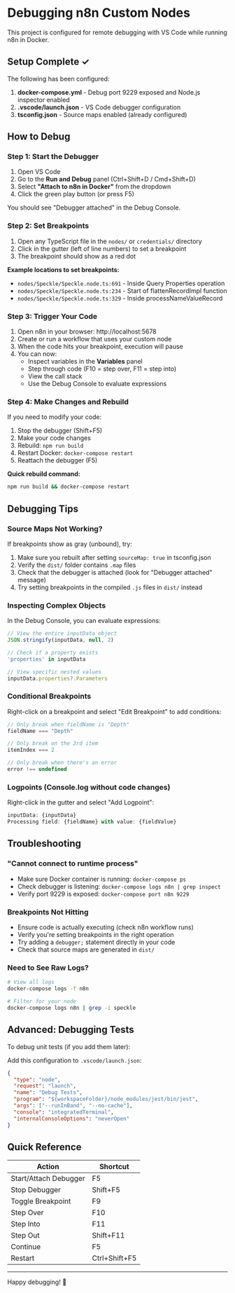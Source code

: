 # Debugging n8n Custom Nodes

This project is configured for remote debugging with VS Code while running n8n in Docker.

## Setup Complete ✓

The following has been configured:

1. **docker-compose.yml** - Debug port 9229 exposed and Node.js inspector enabled
2. **.vscode/launch.json** - VS Code debugger configuration
3. **tsconfig.json** - Source maps enabled (already configured)

## How to Debug

### Step 1: Start the Debugger

1. Open VS Code
2. Go to the **Run and Debug** panel (Ctrl+Shift+D / Cmd+Shift+D)
3. Select **"Attach to n8n in Docker"** from the dropdown
4. Click the green play button (or press F5)

You should see "Debugger attached" in the Debug Console.

### Step 2: Set Breakpoints

1. Open any TypeScript file in the `nodes/` or `credentials/` directory
2. Click in the gutter (left of line numbers) to set a breakpoint
3. The breakpoint should show as a red dot

**Example locations to set breakpoints:**
- `nodes/Speckle/Speckle.node.ts:691` - Inside Query Properties operation
- `nodes/Speckle/Speckle.node.ts:234` - Start of flattenRecordImpl function
- `nodes/Speckle/Speckle.node.ts:329` - Inside processNameValueRecord

### Step 3: Trigger Your Code

1. Open n8n in your browser: http://localhost:5678
2. Create or run a workflow that uses your custom node
3. When the code hits your breakpoint, execution will pause
4. You can now:
   - Inspect variables in the **Variables** panel
   - Step through code (F10 = step over, F11 = step into)
   - View the call stack
   - Use the Debug Console to evaluate expressions

### Step 4: Make Changes and Rebuild

If you need to modify your code:

1. Stop the debugger (Shift+F5)
2. Make your code changes
3. Rebuild: `npm run build`
4. Restart Docker: `docker-compose restart`
5. Reattach the debugger (F5)

**Quick rebuild command:**
```bash
npm run build && docker-compose restart
```

## Debugging Tips

### Source Maps Not Working?

If breakpoints show as gray (unbound), try:

1. Make sure you rebuilt after setting `sourceMap: true` in tsconfig.json
2. Verify the `dist/` folder contains `.map` files
3. Check that the debugger is attached (look for "Debugger attached" message)
4. Try setting breakpoints in the compiled `.js` files in `dist/` instead

### Inspecting Complex Objects

In the Debug Console, you can evaluate expressions:

```javascript
// View the entire inputData object
JSON.stringify(inputData, null, 2)

// Check if a property exists
'properties' in inputData

// View specific nested values
inputData.properties?.Parameters
```

### Conditional Breakpoints

Right-click on a breakpoint and select "Edit Breakpoint" to add conditions:

```javascript
// Only break when fieldName is "Depth"
fieldName === "Depth"

// Only break on the 3rd item
itemIndex === 2

// Only break when there's an error
error !== undefined
```

### Logpoints (Console.log without code changes)

Right-click in the gutter and select "Add Logpoint":

```javascript
inputData: {inputData}
Processing field: {fieldName} with value: {fieldValue}
```

## Troubleshooting

### "Cannot connect to runtime process"

- Make sure Docker container is running: `docker-compose ps`
- Check debugger is listening: `docker-compose logs n8n | grep inspect`
- Verify port 9229 is exposed: `docker-compose port n8n 9229`

### Breakpoints Not Hitting

- Ensure code is actually executing (check n8n workflow runs)
- Verify you're setting breakpoints in the right operation
- Try adding a `debugger;` statement directly in your code
- Check that source maps are generated in `dist/`

### Need to See Raw Logs?

```bash
# View all logs
docker-compose logs -f n8n

# Filter for your node
docker-compose logs n8n | grep -i speckle
```

## Advanced: Debugging Tests

To debug unit tests (if you add them later):

Add this configuration to `.vscode/launch.json`:

```json
{
  "type": "node",
  "request": "launch",
  "name": "Debug Tests",
  "program": "${workspaceFolder}/node_modules/jest/bin/jest",
  "args": ["--runInBand", "--no-cache"],
  "console": "integratedTerminal",
  "internalConsoleOptions": "neverOpen"
}
```

## Quick Reference

| Action | Shortcut |
|--------|----------|
| Start/Attach Debugger | F5 |
| Stop Debugger | Shift+F5 |
| Toggle Breakpoint | F9 |
| Step Over | F10 |
| Step Into | F11 |
| Step Out | Shift+F11 |
| Continue | F5 |
| Restart | Ctrl+Shift+F5 |

---

Happy debugging! 🐛
